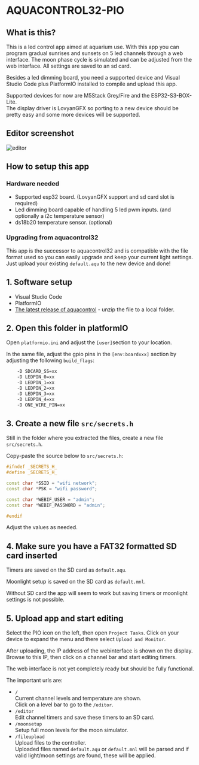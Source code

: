 # AQUACONTROL32-PIO

## What is this?

This is a led control app aimed at aquarium use. With this app you can program gradual sunrises and sunsets on 5 led channels through a web interface. The moon phase cycle is simulated and can be adjusted from the web interface. All settings are saved to an sd card.

Besides a led dimming board, you need a supported device and Visual Studio Code plus PlatformIO installed to compile and upload this app.

Supported devices for now are M5Stack Grey/Fire and the ESP32-S3-BOX-Lite.<br>The display driver is LovyanGFX so porting to a new device should be pretty easy and some more devices will be supported.

## Editor screenshot

![editor](https://github.com/user-attachments/assets/65d36678-d3d9-4f20-9c3a-0ab2893e1b3b)

## How to setup this app

### Hardware needed

- Supported esp32 board. (LovyanGFX support and sd card slot is required)  
- Led dimming board capable of handling 5 led pwm inputs. (and optionally a i2c temperature sensor)  
- ds18b20 temperature sensor. (optional)  

### Upgrading from aquacontrol32

This app is the successor to aquacontrol32 and is compatible with the file format used so you can easily upgrade and keep your current light settings. Just upload your existing `default.aqu` to the new device and done!

## 1. Software setup

- Visual Studio Code
- PlatformIO
- [The latest release of aquacontrol](https://github.com/CelliesProjects/aquacontrol32-pio/releases/latest) - unzip the file to a local folder.

## 2. Open this folder in platformIO

Open `platformio.ini` and adjust the `[user]`section to your location.

In the same file, adjust the gpio pins in the `[env:boardxxx]` section by adjusting the following `build_flags`:

```bash
    -D SDCARD_SS=xx
    -D LEDPIN_0=xx
    -D LEDPIN_1=xx
    -D LEDPIN_2=xx
    -D LEDPIN_3=xx
    -D LEDPIN_4=xx
    -D ONE_WIRE_PIN=xx
```

## 3. Create a new file `src/secrets.h`

Still in the folder where you extracted the files, create a new file `src/secrets.h`.

Copy-paste the source below to `src/secrets.h`:

```c++
#ifndef _SECRETS_H_
#define _SECRETS_H_

const char *SSID = "wifi network";
const char *PSK = "wifi password";

const char *WEBIF_USER = "admin";
const char *WEBIF_PASSWORD = "admin";

#endif
```

Adjust the values as needed.

## 4. Make sure you have a FAT32 formatted SD card inserted

Timers are saved on the SD card as `default.aqu`.

Moonlight setup is saved on the SD card as `default.mnl`.

Without SD card the app will seem to work but saving timers or moonlight settings is not possible.

## 5. Upload app and start editing

Select the PIO icon on the left, then open `Project Tasks`. Click on your device to expand the menu and there select `Upload and Monitor`.

After uploading, the IP address of the webinterface is shown on the display.<br>Browse to this IP, then click on a channel bar and start editing timers.

The web interface is not yet completely ready but should be fully functional.

The important urls are:

- `/`  
Current channel levels and temperature are shown.  
Click on a level bar to go to the `/editor`.  
- `/editor`  
Edit channel timers and save these timers to an SD card.  
- `/moonsetup`  
Setup full moon levels for the moon simulator.  
- `/fileupload`  
Upload files to the controller.  
Uploaded files named `default.aqu` or `default.mnl` will be parsed and if valid light/moon settings are found, these will be applied.
